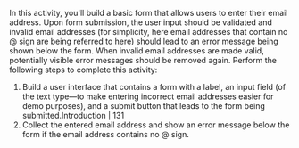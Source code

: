 In this activity, you'll build a basic form that allows users to enter their email address.
Upon form submission, the user input should be validated and invalid email
addresses (for simplicity, here email addresses that contain no @ sign are being
referred to here) should lead to an error message being shown below the form. When
invalid email addresses are made valid, potentially visible error messages should be
removed again.
Perform the following steps to complete this activity:

1. Build a user interface that contains a form with a label, an input field (of the text
   type—to make entering incorrect email addresses easier for demo purposes),
   and a submit button that leads to the form being submitted.Introduction | 131
2. Collect the entered email address and show an error message below the form if
   the email address contains no @ sign.
